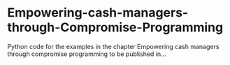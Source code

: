 # Empowering-cash-managers-through-Compromise-Programming
Python code for the examples in the chapter Empowering cash managers through compromise programming to be published in...
